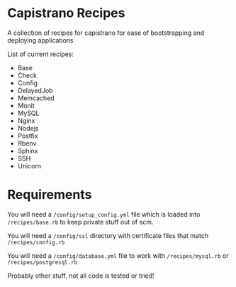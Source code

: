 Capistrano Recipes
==================

A collection of recipes for capistrano for ease of bootstrapping and deploying applications

List of current recipes:

* Base
* Check
* Config
* DelayedJob
* Memcached
* Monit
* MySQL
* Nginx
* Nodejs
* Postfix
* Rbenv
* Sphinx
* SSH
* Unicorn

Requirements
============

You will need a `/config/setup_config.yml` file which is loaded into `/recipes/base.rb` to keep private stuff out of scm.

You will need a `/config/ssl` directory with certificate files that match `/recipes/config.rb`

You will need a `/config/database.yml` file to work with `/recipes/mysql.rb` or `/recipes/postgresql.rb`

Probably other stuff, not all code is tested or tried!